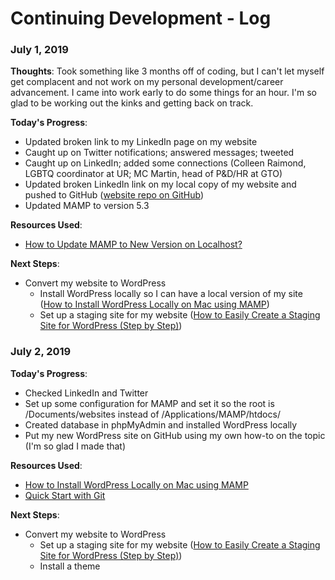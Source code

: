 # Continuing Development - Log

### July 1, 2019

**Thoughts**: Took something like 3 months off of coding, but I can't let myself get complacent and not work on my personal development/career advancement. I came into work early to do some things for an hour. I'm so glad to be working out the kinks and getting back on track.

**Today's Progress**:
+ Updated broken link to my LinkedIn page on my website
+ Caught up on Twitter notifications; answered messages; tweeted
+ Caught up on LinkedIn; added some connections (Colleen Raimond, LGBTQ coordinator at UR; MC Martin, head of P&D/HR at GTO)
+ Updated broken LinkedIn link on my local copy of my website and pushed to GitHub ([website repo on GitHub](https://github.com/smwarsh/steph-warsh))
+ Updated MAMP to version 5.3

**Resources Used**:
+ [How to Update MAMP to New Version on Localhost?](https://www.webnots.com/how-to-update-mamp-to-new-version-on-localhost/)

**Next Steps**:
+ Convert my website to WordPress
  + Install WordPress locally so I can have a local version of my site ([How to Install WordPress Locally on Mac using MAMP](https://www.wpbeginner.com/wp-tutorials/how-to-install-wordpress-locally-on-mac-using-mamp/))
  + Set up a staging site for my website ([How to Easily Create a Staging Site for WordPress (Step by Step)](https://www.wpbeginner.com/wp-tutorials/how-to-create-staging-environment-for-a-wordpress-site/))


### July 2, 2019

**Today's Progress**:
+ Checked LinkedIn and Twitter
+ Set up some configuration for MAMP and set it so the root is /Documents/websites instead of /Applications/MAMP/htdocs/
+ Created database in phpMyAdmin and installed WordPress locally
+ Put my new WordPress site on GitHub using my own how-to on the topic (I'm so glad I made that)

**Resources Used**:
+ [How to Install WordPress Locally on Mac using MAMP](https://www.wpbeginner.com/wp-tutorials/how-to-install-wordpress-locally-on-mac-using-mamp/)
+ [Quick Start with Git](http://stephwarsh.com/blog.php#git-setup)

**Next Steps**:
+ Convert my website to WordPress
  + Set up a staging site for my website ([How to Easily Create a Staging Site for WordPress (Step by Step)](https://www.wpbeginner.com/wp-tutorials/how-to-create-staging-environment-for-a-wordpress-site/))
  + Install a theme
